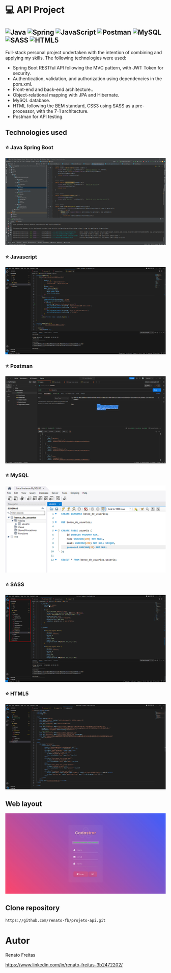 # 💻 API Project

## ![Java](https://img.shields.io/badge/java-%23ED8B00.svg?style=for-the-badge&logo=openjdk&logoColor=white) ![Spring](https://img.shields.io/badge/spring-%236DB33F.svg?style=for-the-badge&logo=spring&logoColor=white) ![JavaScript](https://img.shields.io/badge/javascript-%23323330.svg?style=for-the-badge&logo=javascript&logoColor=%23F7DF1E) ![Postman](https://img.shields.io/badge/Postman-FF6C37?style=for-the-badge&logo=postman&logoColor=white) ![MySQL](https://img.shields.io/badge/mysql-%2300f.svg?style=for-the-badge&logo=mysql&logoColor=white) ![SASS](https://img.shields.io/badge/SASS-hotpink.svg?style=for-the-badge&logo=SASS&logoColor=white) ![HTML5](https://img.shields.io/badge/html5-%23E34F26.svg?style=for-the-badge&logo=html5&logoColor=white)


Full-stack personal project undertaken with the intention of combining and applying my skills. The following technologies were used:
- Spring Boot RESTful API following the MVC pattern, with JWT Token for security.
- Authentication, validation, and authorization using dependencies in the pom.xml.
- Front-end and back-end architecture..
- Object-relational mapping with JPA and Hibernate.
- MySQL database.
- HTML following the BEM standard, CSS3 using SASS as a pre-processor, with the 7-1 architecture.
- Postman for API testing.

## Technologies used
### ⭐ Java Spring Boot
![Layout](https://github.com/renato-fb/assets/blob/main/projeto-api/intellij.png)
### ⭐ Javascript
![Layout2](https://github.com/renato-fb/assets/blob/main/projeto-api/js.png)
### ⭐ Postman
![Layout3](https://github.com/renato-fb/assets/blob/main/projeto-api/postman.png)
### ⭐ MySQL
![Layout3](https://github.com/renato-fb/assets/blob/main/projeto-api/mysql.jpg)
### ⭐ SASS
![Layout3](https://github.com/renato-fb/assets/blob/main/projeto-api/sass.png)
### ⭐ HTML5
![Layout3](https://github.com/renato-fb/assets/blob/main/projeto-api/html.jpg)

## Web layout
![Layout3](https://github.com/renato-fb/assets/blob/main/projeto-api/page.jpg)


## Clone repository

```
https://github.com/renato-fb/projeto-api.git
```

# Autor
Renato Freitas

https://www.linkedin.com/in/renato-freitas-3b2472202/


